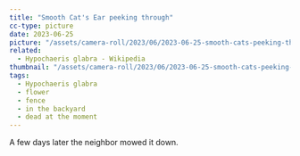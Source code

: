 ```yaml
---
title: "Smooth Cat's Ear peeking through"
cc-type: picture
date: 2023-06-25
picture: "/assets/camera-roll/2023/06/2023-06-25-smooth-cats-peeking-through/20230625_223427098_iOS.jpg"
related:
  - Hypochaeris glabra - Wikipedia
thumbnail: "/assets/camera-roll/2023/06/2023-06-25-smooth-cats-peeking-through/20230625_223427098_iOS-thumbnail.jpg"
tags:
  - Hypochaeris glabra
  - flower
  - fence
  - in the backyard
  - dead at the moment
---
```

A few days later the neighbor mowed it down.